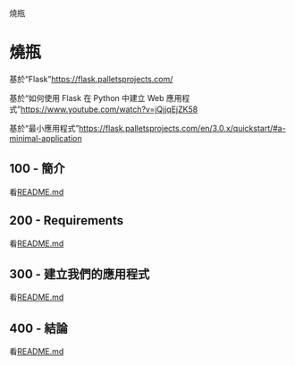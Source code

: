 燒瓶

# 燒瓶

基於“Flask”<https://flask.palletsprojects.com/>

基於“如何使用 Flask 在 Python 中建立 Web 應用程式”<https://www.youtube.com/watch?v=jQjjqEjZK58>

基於“最小應用程式”<https://flask.palletsprojects.com/en/3.0.x/quickstart/#a-minimal-application>

## 100 - 簡介

看[README.md](./100/README.md)

## 200 - Requirements

看[README.md](./200/README.md)

## 300 - 建立我們的應用程式

看[README.md](./300/README.md)

## 400 - 結論

看[README.md](./400/README.md)
